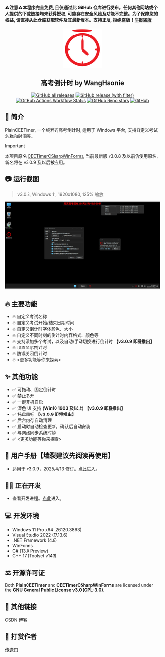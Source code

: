 <h4>⚠️注意⚠️本程序完全免费, 且仅通过此 GitHub 仓库进行发布。任何其他网站或个人提供的下载链接均未获得授权, 可能存在安全风险及功能不完整。为了保障您的权益, 请直接从此仓库获取软件及其最新版本。支持正版, 拒绝盗版！<a href="https://github.com/WangHaonie/PlainCEETimer/issues/new?template=3-report-pirate.yml" target="_blank">举报盗版</a></h4>
<div align="center">
    <img src="./PlainCEETimer/Properties/AppIcon256px.png" height="128px"/>
    <h2>高考倒计时 by WangHaonie</h2>

[![GitHub all releases](https://img.shields.io/github/downloads/WangHaonie/PlainCEETimer/total?logo=github&label=%E4%B8%8B%E8%BD%BD%E9%87%8F&color=%23DC67A5)](#) [![GitHub release (with filter)](https://img.shields.io/github/v/release/WangHaonie/PlainCEETimer?logo=github&label=%E6%9C%80%E6%96%B0%E7%89%88&color=%23178600)](https://github.com/WangHaonie/PlainCEETimer/releases/latest/) [![GitHub Actions Workflow Status](https://img.shields.io/github/actions/workflow/status/WangHaonie/PlainCEETimer/build.yml?label=CI%2FCD+Builds)](https://github.com/WangHaonie/PlainCEETimer/releases/tag/Preview) [![GitHub Repo stars](https://img.shields.io/github/stars/WangHaonie/PlainCEETimer?logo=github&label=Stars&color=%23E5B84E)](#) [![GitHub](https://img.shields.io/github/license/WangHaonie/PlainCEETimer?logo=github&label=%E8%AE%B8%E5%8F%AF%E8%AF%81&color=%233C9DF8)](#GPL-3.0-1-ov-file)

</div>

## 📖 简介
PlainCEETimer, 一个纯粹的高考倒计时, 适用于 Windows 平台, 支持自定义考试名称和时间等。

> [!IMPORTANT]
> 本项目原名 [CEETimerCSharpWinForms](https://github.com/WangHaonie/CEETimerCSharpWinForms/), 当前最新版 v3.0.8 及以前仍使用原名, 新名将在 v3.0.9 及以后被应用。

## 📷 运行截图
> v3.0.8, Windows 11, 1920x1080, 125% 缩放

![主窗口](./.github/Screenshot.png)

## 🔥 主要功能
+ 🔥 自定义考试名称
+ 🔥 自定义考试开始/结束日期时间
+ 🔥 自定义倒计时字体颜色、大小
+ 🔥 自定义不同时刻的倒计时内容格式、颜色等
+ 🔥 支持添加多个考试，以及自动/手动切换进行倒计时 **【v3.0.9 即将推出】**
+ 🔥 顶置显示倒计时
+ 🔥 防误关闭倒计时
+ 🔥 <更多功能等你来探索>

## ✨ 其他功能
+ ✅ 可拖动、固定倒计时
+ ✅ 禁止多开
+ ✅ 一键开机自启
+ ✅ 深色 UI 支持 **(Win10 1903 及以上)** **【v3.0.9 即将推出】**
+ ✅ 托盘图标 **【v3.0.9 即将推出】**
+ ✅ 后台内存自动清理
+ ✅ 启动时自动检查更新，确认后自动安装
+ ✅ 与网络同步系统时钟
+ ✅ <更多功能等你来探索>

## 📢 用户手册【墙裂建议先阅读再使用】
+ 适用于 v3.0.9，2025/4/13 修订。[点此](./.github/Manual.md)进入。

## 🧑‍💻 正在开发
+ 查看开发进程。[点此](./.github/InProgress.md)进入。

## 💻 开发环境
+ Windows 11 Pro x64 (26120.3863)
+ Visual Studio 2022 (17.13.6)
+ .NET Framework (4.8)
+ WinForms
+ C# (13.0 Preview)
+ C++ 17 (Toolset v143)

## ⚖️ 开源许可证
Both **PlainCEETimer** and **CEETimerCSharpWinForms** are licensed under the **GNU General Public License v3.0 (GPL-3.0)**.

## 🔗 其他链接
[CSDN 博客](https://blog.csdn.net/WHNdeCSDN/article/details/139425056)

## 💖 打赏作者
[传送门](https://wanghaonie.github.io/reward/reward.jpg)
